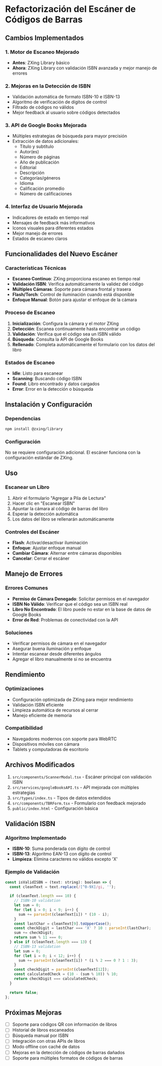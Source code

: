 # Refactorización del Escáner de Códigos de Barras

## Cambios Implementados

### 1. Motor de Escaneo Mejorado
- **Antes**: ZXing Library básico
- **Ahora**: ZXing Library con validación ISBN avanzada y mejor manejo de errores

### 2. Mejoras en la Detección de ISBN
- Validación automática de formato ISBN-10 e ISBN-13
- Algoritmo de verificación de dígitos de control
- Filtrado de códigos no válidos
- Mejor feedback al usuario sobre códigos detectados

### 3. API de Google Books Mejorada
- Múltiples estrategias de búsqueda para mayor precisión
- Extracción de datos adicionales:
  - Título y subtítulo
  - Autor(es)
  - Número de páginas
  - Año de publicación
  - Editorial
  - Descripción
  - Categorías/géneros
  - Idioma
  - Calificación promedio
  - Número de calificaciones

### 4. Interfaz de Usuario Mejorada
- Indicadores de estado en tiempo real
- Mensajes de feedback más informativos
- Iconos visuales para diferentes estados
- Mejor manejo de errores
- Estados de escaneo claros

## Funcionalidades del Nuevo Escáner

### Características Técnicas
- **Escaneo Continuo**: ZXing proporciona escaneo en tiempo real
- **Validación ISBN**: Verifica automáticamente la validez del código
- **Múltiples Cámaras**: Soporte para cámara frontal y trasera
- **Flash/Torch**: Control de iluminación cuando está disponible
- **Enfoque Manual**: Botón para ajustar el enfoque de la cámara

### Proceso de Escaneo
1. **Inicialización**: Configura la cámara y el motor ZXing
2. **Detección**: Escanea continuamente hasta encontrar un código
3. **Validación**: Verifica que el código sea un ISBN válido
4. **Búsqueda**: Consulta la API de Google Books
5. **Rellenado**: Completa automáticamente el formulario con los datos del libro

### Estados de Escaneo
- **Idle**: Listo para escanear
- **Scanning**: Buscando código ISBN
- **Found**: Libro encontrado y datos cargados
- **Error**: Error en la detección o búsqueda

## Instalación y Configuración

### Dependencias
```bash
npm install @zxing/library
```

### Configuración
No se requiere configuración adicional. El escáner funciona con la configuración estándar de ZXing.

## Uso

### Escanear un Libro
1. Abrir el formulario "Agregar a Pila de Lectura"
2. Hacer clic en "Escanear ISBN"
3. Apuntar la cámara al código de barras del libro
4. Esperar la detección automática
5. Los datos del libro se rellenarán automáticamente

### Controles del Escáner
- **Flash**: Activar/desactivar iluminación
- **Enfoque**: Ajustar enfoque manual
- **Cambiar Cámara**: Alternar entre cámaras disponibles
- **Cancelar**: Cerrar el escáner

## Manejo de Errores

### Errores Comunes
- **Permiso de Cámara Denegado**: Solicitar permisos en el navegador
- **ISBN No Válido**: Verificar que el código sea un ISBN real
- **Libro No Encontrado**: El libro puede no estar en la base de datos de Google Books
- **Error de Red**: Problemas de conectividad con la API

### Soluciones
- Verificar permisos de cámara en el navegador
- Asegurar buena iluminación y enfoque
- Intentar escanear desde diferentes ángulos
- Agregar el libro manualmente si no se encuentra

## Rendimiento

### Optimizaciones
- Configuración optimizada de ZXing para mejor rendimiento
- Validación ISBN eficiente
- Limpieza automática de recursos al cerrar
- Manejo eficiente de memoria

### Compatibilidad
- Navegadores modernos con soporte para WebRTC
- Dispositivos móviles con cámara
- Tablets y computadoras de escritorio

## Archivos Modificados

1. `src/components/ScannerModal.tsx` - Escáner principal con validación ISBN
2. `src/services/googleBooksAPI.ts` - API mejorada con múltiples estrategias
3. `src/types/index.ts` - Tipos de datos extendidos
4. `src/components/TBRForm.tsx` - Formulario con feedback mejorado
5. `public/index.html` - Configuración básica

## Validación ISBN

### Algoritmo Implementado
- **ISBN-10**: Suma ponderada con dígito de control
- **ISBN-13**: Algoritmo EAN-13 con dígito de control
- **Limpieza**: Elimina caracteres no válidos excepto 'X'

### Ejemplo de Validación
```javascript
const isValidISBN = (text: string): boolean => {
  const cleanText = text.replace(/[^0-9X]/gi, '');
  
  if (cleanText.length === 10) {
    // ISBN-10 validation
    let sum = 0;
    for (let i = 0; i < 9; i++) {
      sum += parseInt(cleanText[i]) * (10 - i);
    }
    const lastChar = cleanText[9].toUpperCase();
    const checkDigit = lastChar === 'X' ? 10 : parseInt(lastChar);
    sum += checkDigit;
    return sum % 11 === 0;
  } else if (cleanText.length === 13) {
    // ISBN-13 validation
    let sum = 0;
    for (let i = 0; i < 12; i++) {
      sum += parseInt(cleanText[i]) * (i % 2 === 0 ? 1 : 3);
    }
    const checkDigit = parseInt(cleanText[12]);
    const calculatedCheck = (10 - (sum % 10)) % 10;
    return checkDigit === calculatedCheck;
  }
  
  return false;
};
```

## Próximas Mejoras

- [ ] Soporte para códigos QR con información de libros
- [ ] Historial de libros escaneados
- [ ] Búsqueda manual por ISBN
- [ ] Integración con otras APIs de libros
- [ ] Modo offline con caché de datos
- [ ] Mejoras en la detección de códigos de barras dañados
- [ ] Soporte para múltiples formatos de códigos de barras